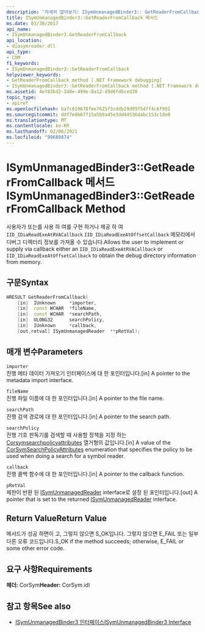 ```yaml
---
description: '자세히 알아보기: ISymUnmanagedBinder3:: GetReaderFromCallback 메서드'
title: ISymUnmanagedBinder3::GetReaderFromCallback 메서드
ms.date: 03/30/2017
api_name:
- ISymUnmanagedBinder3.GetReaderFromCallback
api_location:
- diasymreader.dll
api_type:
- COM
f1_keywords:
- ISymUnmanagedBinder3::GetReaderFromCallback
helpviewer_keywords:
- GetReaderFromCallback method [.NET Framework debugging]
- ISymUnmanagedBinder3::GetReaderFromCallback method [.NET Framework debugging]
ms.assetid: 4ef83bd2-3d8e-499e-8a12-d9d6fd6ced30
topic_type:
- apiref
ms.openlocfilehash: ba7c819678fee7625f3cddb29d99f5d7f4c6f991
ms.sourcegitcommit: ddf7edb67715a5b9a45e3dd44536dabc153c1de0
ms.translationtype: MT
ms.contentlocale: ko-KR
ms.lasthandoff: 02/06/2021
ms.locfileid: "99689874"
---
```

# <a name="isymunmanagedbinder3getreaderfromcallback-method"></a><span data-ttu-id="676e8-103">ISymUnmanagedBinder3::GetReaderFromCallback 메서드</span><span class="sxs-lookup"><span data-stu-id="676e8-103">ISymUnmanagedBinder3::GetReaderFromCallback Method</span></span>

<span data-ttu-id="676e8-104">사용자가 또는를 사용 하 여를 구현 하거나 제공 하 여 `IID_IDiaReadExeAtRVACallback` `IID_IDiaReadExeAtOffsetCallback` 메모리에서 디버그 디렉터리 정보를 가져올 수 있습니다.</span><span class="sxs-lookup"><span data-stu-id="676e8-104">Allows the user to implement or supply via callback either an `IID_IDiaReadExeAtRVACallback` or `IID_IDiaReadExeAtOffsetCallback` to obtain the debug directory information from memory.</span></span>  
  
## <a name="syntax"></a><span data-ttu-id="676e8-105">구문</span><span class="sxs-lookup"><span data-stu-id="676e8-105">Syntax</span></span>  
  
```cpp  
HRESULT GetReaderFromCallback(  
    [in]  IUnknown     *importer,  
    [in]  const WCHAR  *fileName,  
    [in]  const WCHAR  *searchPath,  
    [in]  ULONG32      searchPolicy,  
    [in]  IUnknown     *callback,  
    [out,retval] ISymUnmanagedReader  **pRetVal);  
```  
  
## <a name="parameters"></a><span data-ttu-id="676e8-106">매개 변수</span><span class="sxs-lookup"><span data-stu-id="676e8-106">Parameters</span></span>  

 `importer`  
 <span data-ttu-id="676e8-107">진행 메타 데이터 가져오기 인터페이스에 대 한 포인터입니다.</span><span class="sxs-lookup"><span data-stu-id="676e8-107">[in] A pointer to the metadata import interface.</span></span>  
  
 `fileName`  
 <span data-ttu-id="676e8-108">진행 파일 이름에 대 한 포인터입니다.</span><span class="sxs-lookup"><span data-stu-id="676e8-108">[in] A pointer to the file name.</span></span>  
  
 `searchPath`  
 <span data-ttu-id="676e8-109">진행 검색 경로에 대 한 포인터입니다.</span><span class="sxs-lookup"><span data-stu-id="676e8-109">[in] A pointer to the search path.</span></span>  
  
 `searchPolicy`  
 <span data-ttu-id="676e8-110">진행 기호 판독기를 검색할 때 사용할 정책을 지정 하는 [Corsymsearchpolicyattributes](corsymsearchpolicyattributes-enumeration.md) 열거형의 값입니다.</span><span class="sxs-lookup"><span data-stu-id="676e8-110">[in] A value of the [CorSymSearchPolicyAttributes](corsymsearchpolicyattributes-enumeration.md) enumeration that specifies the policy to be used when doing a search for a symbol reader.</span></span>  
  
 `callback`  
 <span data-ttu-id="676e8-111">진행 콜백 함수에 대 한 포인터입니다.</span><span class="sxs-lookup"><span data-stu-id="676e8-111">[in] A pointer to the callback function.</span></span>  
  
 `pRetVal`  
 <span data-ttu-id="676e8-112">제한이 반환 된 [ISymUnmanagedReader](isymunmanagedreader-interface.md) interface로 설정 된 포인터입니다.</span><span class="sxs-lookup"><span data-stu-id="676e8-112">[out] A pointer that is set to the returned [ISymUnmanagedReader](isymunmanagedreader-interface.md) interface.</span></span>  
  
## <a name="return-value"></a><span data-ttu-id="676e8-113">Return Value</span><span class="sxs-lookup"><span data-stu-id="676e8-113">Return Value</span></span>  

 <span data-ttu-id="676e8-114">메서드가 성공 하면이 고, 그렇지 않으면 S_OK입니다. 그렇지 않으면 E_FAIL 또는 일부 다른 오류 코드입니다.</span><span class="sxs-lookup"><span data-stu-id="676e8-114">S_OK if the method succeeds; otherwise, E_FAIL or some other error code.</span></span>  
  
## <a name="requirements"></a><span data-ttu-id="676e8-115">요구 사항</span><span class="sxs-lookup"><span data-stu-id="676e8-115">Requirements</span></span>  

 <span data-ttu-id="676e8-116">**헤더:** CorSym</span><span class="sxs-lookup"><span data-stu-id="676e8-116">**Header:** CorSym.idl</span></span>  
  
## <a name="see-also"></a><span data-ttu-id="676e8-117">참고 항목</span><span class="sxs-lookup"><span data-stu-id="676e8-117">See also</span></span>

- [<span data-ttu-id="676e8-118">ISymUnmanagedBinder3 인터페이스</span><span class="sxs-lookup"><span data-stu-id="676e8-118">ISymUnmanagedBinder3 Interface</span></span>](isymunmanagedbinder3-interface.md)
